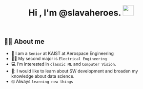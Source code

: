<h1 align="center">Hi , I'm @slavaheroes. <img src="https://media.giphy.com/media/hvRJCLFzcasrR4ia7z/giphy.gif" width="35"></h1>

<br>

## :sassy_man:  About me
- :school: I am a `Senior` at KAIST at Aerospace Engineering
- :technologist: My second major is `Electrical Engineering`
- :computer: I’m interested in `classic ML` and `Computer Vision`.
- 🌱: I would like to learn about SW development and broaden my knowledge about data science.
- :nerd_face: Always `learning new things`

<br>




<!---
slavaheroes/slavaheroes is a ✨ special ✨ repository because its `README.md` (this file) appears on your GitHub profile.
You can click the Preview link to take a look at your changes.
--->
